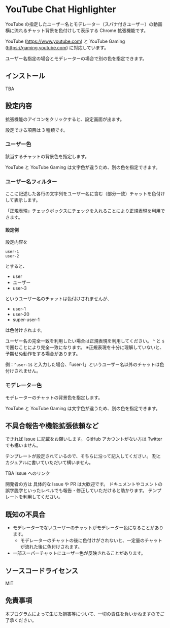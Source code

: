 # YouTube Chat Highlighter
YouTube の指定したユーザー名とモデレーター（スパナ付きユーザー）の動画横に流れるチャット背景を色付けして表示する Chrome 拡張機能です。

YouTube (https://www.youtube.com) と YouTube Gaming (https://gaming.youtube.com) に対応しています。

ユーザー名指定の場合とモデレーターの場合で別の色を指定できます。

## インストール
TBA

## 設定内容
拡張機能のアイコンをクリックすると、設定画面が出ます。

設定できる項目は 3 種類です。

### ユーザー色
該当するチャットの背景色を指定します。

YouTube と YouTube Gaming は文字色が違うため、別の色を指定できます。

### ユーザー名フィルター
ここに記述した各行の文字列をユーザー名に含む（部分一致）チャットを色付けして表示します。

「正規表現」チェックボックスにチェックを入れることにより正規表現を利用できます。

#### 設定例
設定内容を

```
user-1
user-2
```

とすると、

* user
* ユーザー
* user-3

というユーザー名のチャットは色付けされませんが、

* user-1
* user-20
* super-user-1

は色付けされます。

ユーザー名の完全一致を利用したい場合は正規表現を利用してください。
`^` と `$` で囲むことにより完全一致になります。
※正規表現を十分に理解していないと、予期せぬ動作をする場合があります。

例：`^user-1$` と入力した場合、「user-1」というユーザー名以外のチャットは色付けされません。

### モデレーター色
モデレーターのチャットの背景色を指定します。

YouTube と YouTube Gaming は文字色が違うため、別の色を指定できます。

## 不具合報告や機能拡張依頼など
できれば Issue に記載をお願いします。
GitHub アカウントがない方は Twitter でも構いません。

テンプレートが設定されているので、そちらに沿って記入してください。
割とカジュアルに書いていただいて構いません。

TBA Issue へのリンク

開発者の方は 具体的な Issue や PR は大歓迎です。
ドキュメントやコメントの誤字脱字といったレベルでも報告・修正していただけると助かります。
テンプレートを利用してください。

## 既知の不具合
* モデレーターでないユーザーのチャットがモデレーター色になることがあります。
    * モデレーターのチャットの後に色付けがされないと、一定量のチャットが流れた後に色付けされます。
* 一部スーパーチャットにユーザー色が反映されることがあります。

## ソースコードライセンス
MIT

## 免責事項
本プログラムによって生じた損害等について、一切の責任を負いかねますのでご了承ください。


